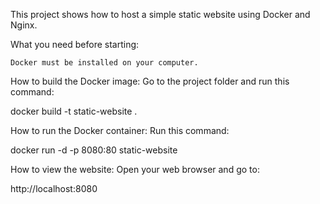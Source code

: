 This project shows how to host a simple static website using Docker and Nginx.

What you need before starting:

    Docker must be installed on your computer.

How to build the Docker image:
Go to the project folder and run this command:

docker build -t static-website .

How to run the Docker container:
Run this command:

docker run -d -p 8080:80 static-website

How to view the website:
Open your web browser and go to:

http://localhost:8080
